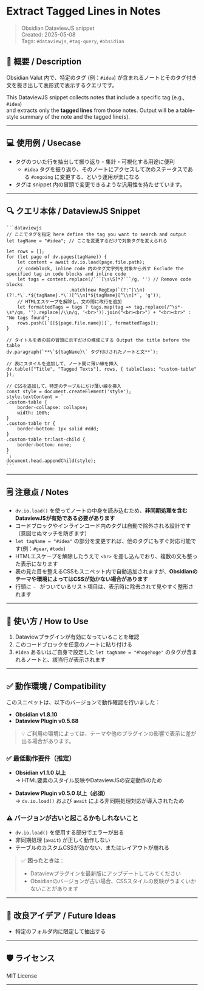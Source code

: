 
# Extract Tagged Lines in Notes

> Obsidian DataviewJS snippet  
> Created: 2025-05-08  
> Tags: `#dataviewjs`, `#tag-query`, `#obsidian`

## 📝 概要 / Description

Obsidian Valut 内で、特定のタグ (例：`#idea`) が含まれるノートとそのタグ付き文を抜き出して表形式で表示するクエリです。

This DataviewJS snippet collects notes that include a specific tag (e.g., `#idea`)  
and extracts only the **tagged lines** from those notes. Output will be a table-style summary of the note and the tagged line(s).

---

## 💻 使用例 / Usecase

- タグのついた行を抽出して振り返り・集計・可視化する用途に便利
	- `#idea` タグを振り返り、そのノートにアクセスして次のステータスである `#ongoing` に変更する、という運用が楽になる
- タグは snippet 内の冒頭で変更できるような汎用性を持たせています。

---

## 🔍 クエリ本体 / DataviewJS Snippet

~~~
```dataviewjs
// ここでタグを指定 here define the tag you want to search and output
let tagName = "#idea"; // ここを変更するだけで対象タグを変えられる

let rows = [];
for (let page of dv.pages(tagName)) {
    let content = await dv.io.load(page.file.path);
    // codeblock, inline code 内のタグ文字列を対象から外す Exclude the specified tag in code blocks and inline code
    let tags = content.replace(/```[\s\S]*?```/g, '') // Remove code blocks
                       .match(new RegExp(`(?:^|\\n)(?!.*\`.*${tagName}.*\`)[^\\n]*${tagName}[^\\n]*`, 'g'));
    // HTMLエスケープを解除し、文の間に改行を追加
    let formattedTags = tags ? tags.map(tag => tag.replace(/^\s*-\s*/gm, '').replace(/\\n/g, '<br>')).join("<br><br>") + "<br><br>" : "No tags found";
    rows.push([`[[${page.file.name}]]`, formattedTags]);
}

// タイトルを表の前の冒頭に示すだけの構成にする Output the title before the table
dv.paragraph(`**\`${tagName}\` タグ付けされたノートと文**`);

// 表にスタイルを追加して、ノート間に薄い線を挿入
dv.table(["Title", "Tagged Texts"], rows, { tableClass: "custom-table" });

// CSSを追加して、特定のテーブルにだけ薄い線を挿入
const style = document.createElement('style');
style.textContent = `
.custom-table {
    border-collapse: collapse;
    width: 100%;
}
.custom-table tr {
    border-bottom: 1px solid #ddd;
}
.custom-table tr:last-child {
    border-bottom: none;
}
`;
document.head.appendChild(style);
```
~~~

---

## 🗒 注意点 / Notes

- `dv.io.load()` を使ってノートの中身を読み込むため、**非同期処理を含むDataviewJSが有効である必要があります**
- コードブロックやインラインコード内のタグは自動で除外される設計です（意図せぬマッチを防ぎます）
- `let tagName = "#idea"` の部分を変更すれば、他のタグにもすぐ対応可能です(例：`#gear`, `#todo`)
- HTMLエスケープを解除したうえで `<br>` を差し込んでおり、複数の文も整った表示になります
- 表の見た目を整えるCSSもスニペット内で自動追加されますが、**Obsidianのテーマや環境によってはCSSが効かない場合があります**
- 行頭に `- ` がついているリスト項目は、表示時に除去されて見やすく整形されます
---

## 📂 使い方 / How to Use

1. Dataviewプラグインが有効になっていることを確認
2. このコードブロックを任意のノートに貼り付ける
3. `#idea`  あるいはご自身で設定した `let tagName = "#hogehoge"` のタグが含まれるノートと、該当行が表示されます

---

## ✅ 動作環境 / Compatibility

このスニペットは、以下のバージョンで動作確認を行いました：

- **Obsidian v1.8.10**
- **Dataview Plugin v0.5.68**

> 💡 ご利用の環境によっては、テーマや他のプラグインの影響で表示に差が出る場合があります。

### ✅ 最低動作要件（推定）

- **Obsidian v1.1.0 以上**  
  → HTML要素のスタイル反映やDataviewJSの安定動作のため

- **Dataview Plugin v0.5.0 以上（必須）**  
  → `dv.io.load()` および `await` による非同期処理対応が導入されたため

### ⚠️ バージョンが古いと起こるかもしれないこと

- `dv.io.load()` を使用する部分でエラーが出る
- 非同期処理 (`await`) が正しく動作しない
- テーブルのカスタムCSSが効かない、またはレイアウトが崩れる

> ✅ **困ったときは**：
> - Dataviewプラグインを最新版にアップデートしてみてください
> - Obsidianのバージョンが古い場合、CSSスタイルの反映がうまくいかないことがあります

---

## 📌 改良アイデア / Future Ideas

- 特定のフォルダ内に限定して抽出する

---

## 🛡 ライセンス

MIT License

---
